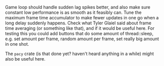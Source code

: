 Game loop should handle sudden lag spikes better, and also make sure
constant low performance is as smooth as it feasibly can.
Tune the maximum frame time accumulator to make fewer updates in one go
when a long delay suddenly happens. Check what Tyler Glaiel said about
frame time averaging (or something like that), and if it would be useful here.
For testing this you could add buttons that do some amount of thread::sleep,
e.g. set amount per frame, random amount per frame,
set really big amount in one shot.

The `pacy` crate (is that done yet? haven't heard anything in a while)
might also be useful here.